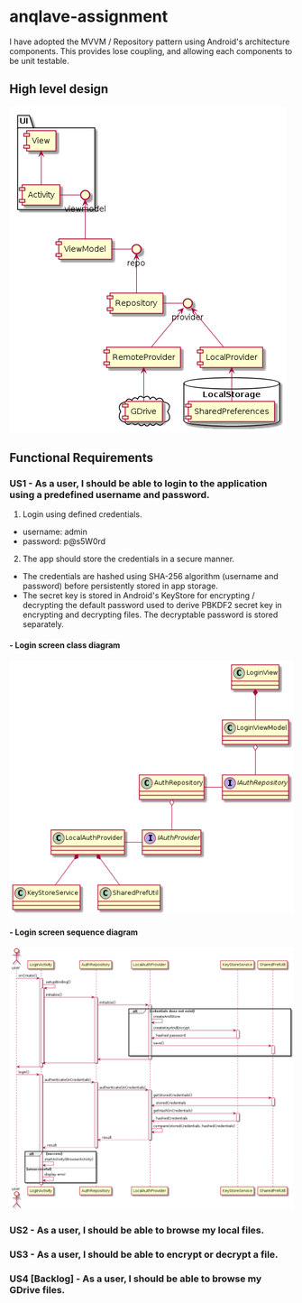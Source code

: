 # anqlave-assignment
I have adopted the MVVM / Repository pattern using Android's architecture components. This provides lose coupling, and allowing each components to be unit testable.
## High level design
![img](https://github.com/jcinco/anqlave-assignment/blob/master/uml/app_structure.png)

## Functional Requirements

### US1 - As a user, I should be able to login to the application using a predefined username and password.
1. Login using defined credentials.
- username: admin
- password: p@s5W0rd

2. The app should store the credentials in a secure manner.
- The credentials are hashed using SHA-256 algorithm (username and password) before persistently stored in app storage. 
- The secret key is stored in Android's KeyStore for encrypting / decrypting the default password used to derive PBKDF2 secret key in encrypting and decrypting files. The decryptable password is stored separately.


#### - Login screen class diagram
![img](https://github.com/jcinco/anqlave-assignment/blob/master/uml/userlogin_class_diagram.png)

#### - Login screen sequence diagram
![img](https://github.com/jcinco/anqlave-assignment/blob/master/uml/user_login_sequence.png)

### US2 - As a user, I should be able to browse my local files.
### US3 - As a user, I should be able to encrypt or decrypt a file.

### US4 [Backlog] - As a user, I should be able to browse my GDrive files.
